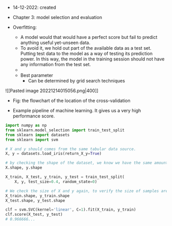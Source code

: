 - 14-12-2022: created

- Chapter 3: model selection and evaluation


- Overfitting: 
	- A model would that would have a perfect score but fail to predict anything useful yet-unseen data. 
	- To avoid it, we hold out part of the available data as a test set. Putting test data to the model as a way of testing its prediction power. In this way, the model in the training session should not have any information from the test set.
	- 
  - Best parameter
	  - Can be determined by grid search techniques

![[Pasted image 20221214015056.png|400]]
- Fig: the flowchart of the location of the cross-validation 

- Example pipeline of machine learning. It gives us a very high performance score.
```python
import numpy as np
from sklearn.model_selection import train_test_split
from sklearn import datasets
from sklearn import svm

# X and y should comes from the same tabular data source.
X, y = datasets.load_iris(return_X_y=True)

# by checking the shape of the dataset, we know we have the same amount of X and y. 
X.shape, y.shape

X_train, X_test, y_train, y_test = train_test_split(
    X, y, test_size=0.4, random_state=0)

# We check the size of X and y again, to verify the size of samples are probably divided. 
X_train.shape, y_train.shape
X_test.shape, y_test.shape

clf = svm.SVC(kernel='linear', C=1).fit(X_train, y_train)
clf.score(X_test, y_test)
# 0.966666...
```